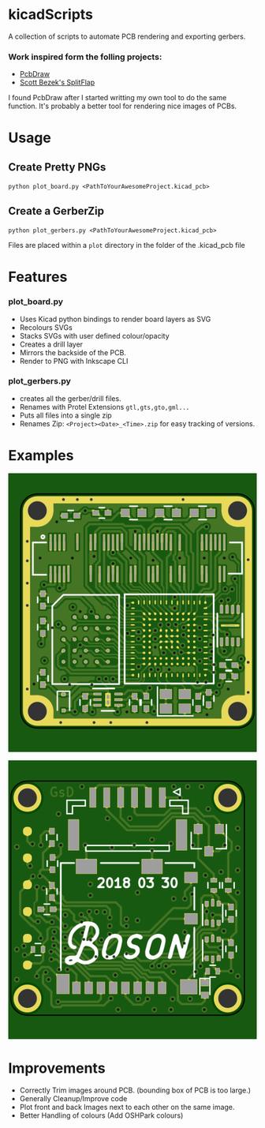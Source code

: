 # kicadScripts
A collection of scripts to automate PCB rendering and exporting gerbers.

### Work inspired form the folling projects:
* [PcbDraw](https://github.com/yaqwsx/PcbDraw)
* [Scott Bezek's SplitFlap](https://github.com/scottbez1/splitflap)

I found PcbDraw after I started writting my own tool to do the same function. It's probably a better tool for rendering nice images of PCBs. 

# Usage #
## Create Pretty PNGs

`python plot_board.py <PathToYourAwesomeProject.kicad_pcb>`

## Create a GerberZip

`python plot_gerbers.py <PathToYourAwesomeProject.kicad_pcb>`

Files are placed within a `plot` directory in the folder of the .kicad_pcb file

# Features #

### plot_board.py

* Uses Kicad python bindings to render board layers as SVG
* Recolours SVGs
* Stacks SVGs with user defined colour/opacity
* Creates a drill layer
* Mirrors the backside of the PCB.
* Render to PNG with Inkscape CLI

### plot_gerbers.py

* creates all the gerber/drill files.
* Renames with Protel Extensions `gtl,gts,gto,gml...`
* Puts all files into a single zip
* Renames Zip: `<Project><Date>_<Time>.zip` for easy tracking of versions.


# Examples #

![alt-text](example/bosonFrameGrabber-Front.png "bosonFrameGrabber Front")

![alt-text](example/bosonFrameGrabber-Back.png "bosonFrameGrabber Front")

# Improvements

- Correctly Trim images around PCB. (bounding box of PCB is too large.)
- Generally Cleanup/Improve code
- Plot front and back Images next to each other on the same image.
- Better Handling of colours (Add OSHPark colours)